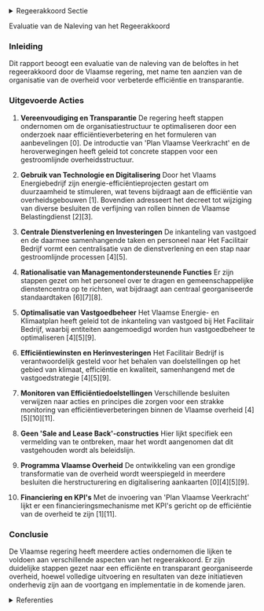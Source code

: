 

<details>
        <summary>Regeerakkoord Sectie </summary>
        <p>3.2.1 Organisatie Slankere overheid: Burgers en ondernemingen mogen tegelijk niet verloren lopen bij hun contact met de overheid. We vereenvou-digen de bestuurlijke organisatie van de ruime Vlaamse overheid grondig, voor meer transparantie en minder functies; Door het schrappen van achter-haalde taken en gebruik van de nieuwste technologieën maken we de overheid slanker en efficiënter; De personeelsinzet voor onze kern-taken baseren we op een doordachte en overkoepelende personeels(behoefte) planning. Zo zetten we onze mensen in daar waar we meerwaarde kunnen creëren voor onze voornaamste aandeel-houders: de burgers en bedrijven; De overheid functioneert als een holding: we pakken de versnippering verder aan en brengen ondersteunende taken samen bij een gespecialiseerde dienst, net zoals onze meest performante bedrijven dat doen. We maken hierbij een onderscheid tussen standaardtaken, die we centraal organiseren met aandacht voor klantensturing, en maatwerk, dat decentraal blijft. Voor de financiering van deze centrale dienstverlening voor-zien we een centraal budget, zodat interne facturatie vermeden wordt; We streven een verdere effici-entieverhoging na door een over-name van gebouwen – met in eerste instantie een focus op kantoorge-bouwen - door Het Facilitair Bedrijf. Entiteiten worden aangemoe-digd om de eerste twee jaar het beheer van het resterende vastgoed te optima-liseren. Dit zal voornamelijk gronden betreffen, maar bijvoorbeeld ook tech-nische installaties zoals pompgebouwen of stallen. Ze krijgen daarvoor een return op de middelen die ze vrijmaken. Om verdere efficiëntieverhogingen aan te moedigen, krijgt de betrokken enti-teit een deel van de verworven opbrengst die ze kan herinvesteren. In 2020 is dat 80%, in 2021 60% en de overige jaren 50%. Er komt een strakke monitoring van deze efficiëntiewinsten, inclusief project-verantwoordelijke. Er worden geen ‘sale and lease back’-constructies opgezet. Om die grondige transformaties van de overheid te bewerkstelligen starten we een programma op dat de Vlaamse overheid fundamenteel herdenkt en hervormt, gaande van takenpakket en efficiëntie, over HR-beleid en structuur, tot slimme digitali-sering en administratieve lastenverlaging. In ondernemingsplannen met EVA’s worden steeds KPI’s voorzien. Bij hun financiering wordt rekening gehouden met de realisatie daarvan. </p>
        </details> 

Evaluatie van de Naleving van het Regeerakkoord

### Inleiding
Dit rapport beoogt een evaluatie van de naleving van de beloftes in het regeerakkoord door de Vlaamse regering, met name ten aanzien van de organisatie van de overheid voor verbeterde efficiëntie en transparantie.

### Uitgevoerde Acties

1. **Vereenvoudiging en Transparantie**
   De regering heeft stappen ondernomen om de organisatiestructuur te optimaliseren door een onderzoek naar efficiëntieverbetering en het formuleren van aanbevelingen \[0\]. De introductie van 'Plan Vlaamse Veerkracht' en de heroverwegingen heeft geleid tot concrete stappen voor een gestroomlijnde overheidsstructuur.

2. **Gebruik van Technologie en Digitalisering**
   Door het Vlaams Energiebedrijf zijn energie-efficiëntieprojecten gestart om duurzaamheid te stimuleren, wat tevens bijdraagt aan de efficiëntie van overheidsgebouwen \[1\]. Bovendien adresseert het decreet tot wijziging van diverse besluiten de verfijning van rollen binnen de Vlaamse Belastingdienst \[2\]\[3\].

3. **Centrale Dienstverlening en Investeringen**
   De inkanteling van vastgoed en de daarmee samenhangende taken en personeel naar Het Facilitair Bedrijf vormt een centralisatie van de dienstverlening en een stap naar gestroomlijnde processen \[4\]\[5\].

4. **Rationalisatie van Managementondersteunende Functies**
   Er zijn stappen gezet om het personeel over te dragen en gemeenschappelijke dienstencentra op te richten, wat bijdraagt aan centraal georganiseerde standaardtaken \[6\]\[7\]\[8\].

5. **Optimalisatie van Vastgoedbeheer**
   Het Vlaamse Energie- en Klimaatplan heeft geleid tot de inkanteling van vastgoed bij Het Facilitair Bedrijf, waarbij entiteiten aangemoedigd worden hun vastgoedbeheer te optimaliseren \[4\]\[5\]\[9\].

6. **Efficiëntiewinsten en Herinvesteringen**
   Het Facilitair Bedrijf is verantwoordelijk gesteld voor het behalen van doelstellingen op het gebied van klimaat, efficiëntie en kwaliteit, samenhangend met de vastgoedstrategie \[4\]\[5\]\[9\].

7. **Monitoren van Efficiëntiedoelstellingen**
   Verschillende besluiten verwijzen naar acties en principes die zorgen voor een strakke monitoring van efficiëntieverbeteringen binnen de Vlaamse overheid \[4\]\[5\]\[10\]\[11\].

8. **Geen 'Sale and Lease Back'-constructies**
   Hier lijkt specifiek een vermelding van te ontbreken, maar het wordt aangenomen dat dit vastgehouden wordt als beleidslijn.

9. **Programma Vlaamse Overheid**
   De ontwikkeling van een grondige transformatie van de overheid wordt weerspiegeld in meerdere besluiten die herstructurering en digitalisering aankaarten \[0\]\[4\]\[5\]\[9\].

10. **Financiering en KPI's**
    Met de invoering van 'Plan Vlaamse Veerkracht' lijkt er een financieringsmechanisme met KPI's gericht op de efficiëntie van de overheid te zijn \[1\]\[11\].

### Conclusie
De Vlaamse regering heeft meerdere acties ondernomen die lijken te voldoen aan verschillende aspecten van het regeerakkoord. Er zijn duidelijke stappen gezet naar een efficiënte en transparant georganiseerde overheid, hoewel volledige uitvoering en resultaten van deze initiatieven onderhevig zijn aan de voortgang en implementatie in de komende jaren.

<details>
        <summary> Referenties</summary>
        **[\[0\]](http://themis.vlaanderen.be/id/nieuwsbrief-info/6377A78534B8770AF8FDEDF9)** : **(2022-11-18)** Plan Vlaamse Veerkracht: Onderzoek optimalisering organisatiestructuur Vlaamse overheid Vlaamse Brede Heroverweging / Spending review: organisatiestructuur van de Vlaamse overheid Uitvoeren van een on... 

**[\[1\]](http://themis.vlaanderen.be/id/nieuwsbrief-info/60EE94E9364ED900080014D7)** : **(2021-07-16)** Plan Vlaamse Veerkracht: Vlaamse Energiebedrijf (VEB) energie-efficiëntie Vlaamse overheid Vlaamse Energiebedrijf (VEB) energie-efficiëntie Vlaamse Overheid  In het kader van de vierde pijler van het ... 

**[\[2\]](http://themis.vlaanderen.be/id/nieuwsbrief-info/638628D686124BBA17062B67)** : **(2022-12-02)** Hervorming dienst vastgoedtransacties: wijziging diverse besluiten Voorontwerp van besluit van de Vlaamse Regering tot wijziging van diverse besluiten door de reorganisatie van de Vlaamse Belastingdie... 

**[\[3\]](http://themis.vlaanderen.be/id/nieuwsbericht/63C7BC7E17E4B551F4BD08EF)** : **(2023-01-20)** Hervorming dienst vastgoedtransacties: wijziging diverse besluiten Ontwerpbesluit van de Vlaamse Regering tot wijziging van diverse besluiten door de reorganisatie van de Vlaamse Belastingdienst en to... 

**[\[4\]](http://themis.vlaanderen.be/id/resource/44fd38f0-492b-11ec-94bb-99a9d1e168fe)** : **(2019-12-20)** Inkanteling Vastgoed Vlaamse overheid bij het Facilitair Bedrijf   In navolging van het regeerakkoord en het Vlaams Energie- en Klimaatplan van 29 maart 2019 besliste de Vlaamse Regering om de kantoor... 

**[\[5\]](http://themis.vlaanderen.be/id/nieuwsbrief-info/6392F0EAC2B90D4571CF7D7F)** : **(2022-12-09)** Overdracht personeelsleden naar Het Facilitair Bedrijf (HFB) in kader van inkanteling van kantoorgebouwen Ontwerpbesluit van de Vlaamse Regering houdende de overdracht van personeelsleden binnen de di... 

**[\[6\]](http://themis.vlaanderen.be/id/resource/9f658f50-492a-11ec-94bb-99a9d1e168fe)** : **(2020-02-21)** Overdracht personeelsleden dienstencentra Ontwerpbesluit van de Vlaamse Regering tot overdracht van personeelsleden binnen de diensten van de Vlaamse overheid door de rationalisatie van de managemento... 

**[\[7\]](http://themis.vlaanderen.be/id/nieuwsbrief-info/63A48A25DBF1CAE811022A30)** : **(2022-12-23)** Aansluiting entiteiten bij selectiecentrum Agentschap Overheidspersoneel (AgO) A. Ontwerpbesluit van de Vlaamse Regering tot overdracht van personeelsleden van het agentschap Opgroeien Regie, Sport Vl... 

**[\[8\]](http://themis.vlaanderen.be/id/resource/d42046c0-4927-11ec-94bb-99a9d1e168fe)** : **(2020-07-17)** Overdracht opdrachten rekrutering en selectie VLM en OE naar Ago Overdracht van een vacature en budget van de Vlaamse Landmaatschappij (VLM) en Onroerend Erfgoed (OE) naar het Agentschap Overheidspers... 

**[\[9\]](http://themis.vlaanderen.be/id/resource/28d734a0-4926-11ec-94bb-99a9d1e168fe)** : **(2020-12-11)** Overdracht personeelsleden van het departement Welzijn, Volksgezondheid en Gezin naar het agentschap Facilitair Bedrijf Ontwerpbesluit van de Vlaamse Regering tot overdracht van personeelsleden van he... 

**[\[10\]](http://themis.vlaanderen.be/id/nieuwsbrief-info/62CE83038E6C4430A889893D)** : **(2022-07-15)** Bijsturing intern Klimaatplan Vlaamse overheid   De  Vlaamse overheid neemt haar verantwoordelijkheid op om de eigen klimaatimpact zoveel mogelijk te reduceren. De klimaattransitie vraagt van alle sec... 

**[\[11\]](http://themis.vlaanderen.be/id/nieuwsbrief-info/617B9EB9364ED900080007D8)** : **(2021-10-29)** Financiering voor toekomstgerichte investeringen in kantoorgebouwen in beheer van Het Facilitair Bedrijf (HFB) in functie van hybride werken   De Vlaamse Regering wil hybride werken uitbouwen binnen d... 
        </details> 

